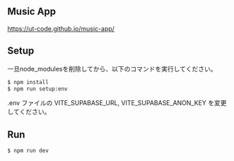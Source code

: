 ## Music App

https://ut-code.github.io/music-app/

## Setup

一旦node_modulesを削除してから、以下のコマンドを実行してください。

```bash
$ npm install
$ npm run setup:env
```

.env ファイルの VITE_SUPABASE_URL, VITE_SUPABASE_ANON_KEY を変更してください。

## Run

```bash
$ npm run dev
```
